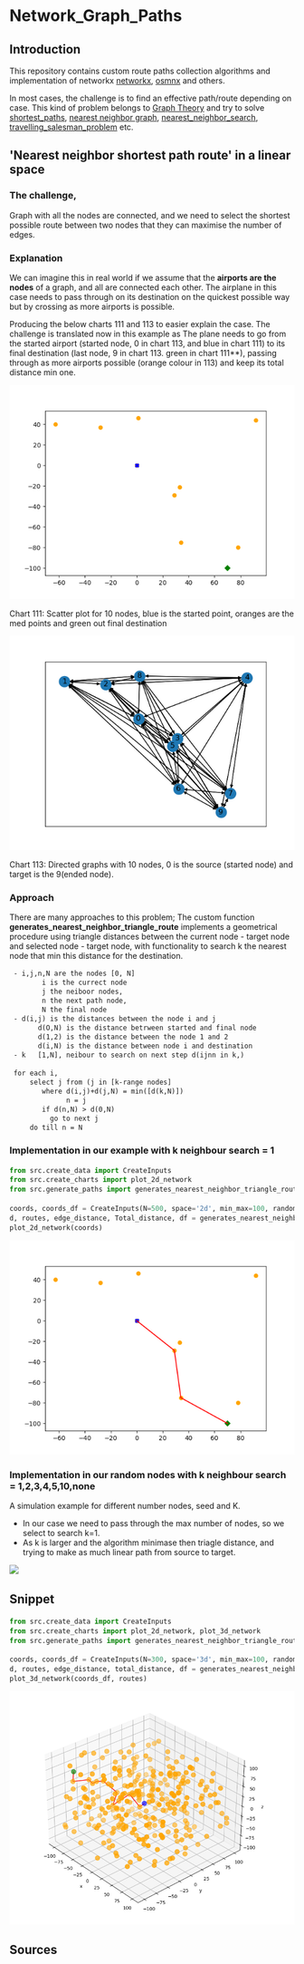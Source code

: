 # Network_Graph_Paths

## Introduction
This repository contains custom route paths collection algorithms and implementation
of networkx [networkx](https://networkx.org/), [osmnx](https://osmnx.readthedocs.io/en/stable/)
and others. 

In most cases, the challenge is to find an effective path/route depending on case. 
This kind of problem belongs to [Graph Theory](https://en.wikipedia.org/wiki/Graph_theory)
and try to solve
[shortest_paths](https://en.wikipedia.org/wiki/Shortest_path_problem),
[nearest neighbor graph](https://en.wikipedia.org/wiki/Nearest_neighbor_graph),
[nearest_neighbor_search](https://en.wikipedia.org/wiki/Nearest_neighbor_search),
[travelling_salesman_problem](https://en.wikipedia.org/wiki/Travelling_salesman_problem) etc. 


## 'Nearest neighbor shortest path route' in a linear space

### The challenge,

Graph with all the nodes are connected, 
and we need to select the shortest possible route between two nodes 
that they can maximise the number of edges. 

### Explanation
We can imagine this in real world if we assume that 
the **airports are the nodes** of a graph, and all are connected
each other. The airplane in this case needs to pass through on its destination on the quickest possible way
but by crossing as more airports is possible.  

Producing the below charts 111 and 113 to easier explain the case. The challenge is translated now in this example as 
The plane needs to go from the started airport (started node, 0 in chart 113, and blue in chart 111) to 
its final destination (last node, 9 in chart 113. green in chart 111**), passing through as more airports possible 
(orange colour in 113) and keep its total distance min one.

![plot](./output/pictures/example111.png)

Chart 111: Scatter plot for 10 nodes, blue is the started point, oranges are the med points and green out final destination

![plot](./output/pictures/example113.png)

Chart 113: Directed graphs with 10 nodes, 0 is the source (started node) and target is the 9(ended node).

### Approach
There are many approaches to this problem; 
The custom function **generates_nearest_neighbor_triangle_route**  implements a geometrical procedure 
using triangle distances between the current node - target node and selected node - target node, 
with functionality to search k the nearest node that min this distance for the destination.  

```
 - i,j,n,N are the nodes [0, N]
        i is the currect node 
        j the neiboor nodes, 
        n the next path node, 
        N the final node   
 - d(i,j) is the distances between the node i and j
       d(O,N) is the distance betrween started and final node
       d(1,2) is the distance between the node 1 and 2
       d(i,N) is the distance between node i and destination
 - k   [1,N], neibour to search on next step d(ijnn in k,)      
       
 for each i,  
     select j from (j in [k-range nodes]
        where d(i,j)+d(j,N) = min([d(k,N)])
              n = j
        if d(n,N) > d(0,N) 
          go to next j
     do till n = N               
```

### Implementation in our example with k neighbour search = 1
```python
from src.create_data import CreateInputs
from src.create_charts import plot_2d_network
from src.generate_paths import generates_nearest_neighbor_triangle_route

coords, coords_df = CreateInputs(N=500, space='2d', min_max=100, random_seed=1).generate()
d, routes, edge_distance, Total_distance, df = generates_nearest_neighbor_triangle_route(coords, k=1)
plot_2d_network(coords)
```
![plot](./output/pictures/example112.png)


### Implementation in our random nodes  with k neighbour search = 1,2,3,4,5,10,none
A simulation example for different number nodes, seed and K. 
 - In our case we need to pass through the max number of nodes, so we select to search k=1.
 - As k is larger and the algorithm minimase then triagle distance, and trying to make as much linear path 
   from source to target.

![](./output/pictures/gif_2d_routes.gif)


## Snippet 

```python
from src.create_data import CreateInputs
from src.create_charts import plot_2d_network, plot_3d_network
from src.generate_paths import generates_nearest_neighbor_triangle_route

coords, coords_df = CreateInputs(N=300, space='3d', min_max=100, random_seed=1).generate()
d, routes, edge_distance, total_distance, df = generates_nearest_neighbor_triangle_route(coords, k=1)
plot_3d_network(coords_df, routes)
```
![plot](./output/pictures/example221b.png)

## Sources
